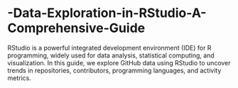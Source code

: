 # -Data-Exploration-in-RStudio-A-Comprehensive-Guide
RStudio is a powerful integrated development environment (IDE) for R programming, widely used for data analysis, statistical computing, and visualization. In this guide, we explore GitHub data using RStudio to uncover trends in repositories, contributors, programming languages, and activity metrics.
